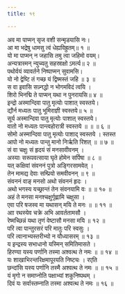 ```yaml
---
title: १९

---
```

अव मा पाप्मन् सृज वशी सन्मृडयासि नः।  
आ मा भद्रेषु धामसु त्वं धेह्यविह्रुतम्॥ १ ॥  
यो मा पाप्मन् न जहासि तमु त्वा जहिमो वयम्।  
अन्यत्रास्मन् न्युच्यतु सहस्राक्षो ऽमर्त्य॥ २ ॥  
पथोर्वयं व्यावर्तने निष्पाप्मन् सुवामसि।  
यो नो द्वेष्टि तं गच्छ यं द्विष्मस्तं जहि ॥ ३ ॥  
स वा इवासि सन्न्नद्धो न भोगमविदं त्वयि ।  
शिरो भिनद्मि ते पाप्मन् यथा न पुनरायसि॥ ४ ॥  
इन्द्रो अस्मान्दिवा पातु मृत्योः पाशात् स्वस्तये।  
द्यौर्न मध्यतः पातु भूमिराज्ञी स्वस्तये॥ ५ ॥  
सूर्य अस्मान्दिवा पातु मृत्योः पाशात् स्वस्तये।  
वातो नो मध्यतः पान्त्वहोरात्री स्वस्तये ॥ ॥ ॥ ६ ॥  
सोमो अस्मान्दिवा पातु मृत्योः पाशाद् स्वस्तये । स्तस्त  
आपो नो मध्यतः पान्तु मानो निर्ऋति रिशत् ॥ ॥ ७ ॥  
सं वा चक्षुः सं हृदयं सं मनसावीवनम् ।  
अस्याः सरूपवत्साया घृते होमेन सर्पिषा ॥ ८ ॥  
यत् कक्षिवां संवननं पुत्रो अङ्गिरसामवेत् ।  
तेन मामद्य देवाः सम्प्रियो समवीवनन् ॥ ९ ॥  
संवननं वाङ् मनसो अथो संवननं हृदः ।  
अथो भगस्य यच्छ्रान्तं तेन संवनयामि वः ॥ ॥ १० ॥  
अहं ते मनसा मनश्चक्षुर्गृह्णामि चक्षुसा ।  
एवा परि षजस्व मा यथासन् मयि ते मनः ॥ ॥ ११ ॥  
आा रथस्येव चक्रे अभि आवर्ततामसौ ।  
रेष्मच्छिन्नं यथा तृणं वेष्टासौ मनसा मयि ॥ १२ ॥  
परि त्वा पान्तुरसरं परि मातुः परि स्वसुः ।  
परि त्वानाभ्यस्तरीभ्यो न यौध्यासरम् ॥ १३ ॥  
य इन्द्रस्य सभाधानो यस्मिन् समितिमासते ।  
हिरण्या यस्य पर्णानि तस्मा अश्वत्थ ते नमः ॥ ॥ १४ ॥  
यः शाखाभिरन्तरिक्षमापूरयति निष्ट्यः । रएति  
छन्दांसि यस्य पर्णानि तस्मै अश्वत्थ ते नमः ॥ ॥ १५ ॥  
यं मृगो न समाप्नोति पक्षाभ्यां शकुनिष्पथम् ।  
दिवं यः सर्वास्तम्नाति तस्मा अश्वत्थ ते नमः ॥ १६ ॥  
